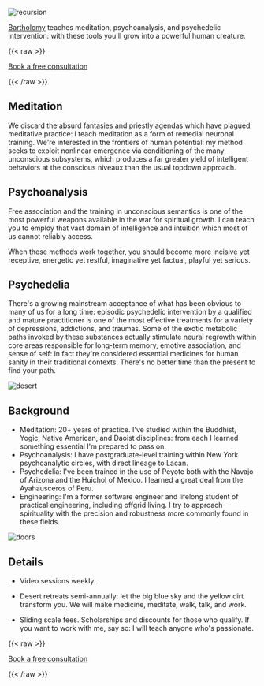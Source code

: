 ![recursion](/covers/0209_recursion_tiled_1200px.jpg)

[Bartholomy](/about) teaches meditation, psychoanalysis, and psychedelic intervention: with these tools you'll grow into a powerful human creature.

{{< raw >}}

  <div class="action_button">
    <a href="/consult">
      <p>
          Book a free consultation
      </p>
    </a>
  </div>

{{< /raw >}}

## Meditation

We discard the absurd fantasies and priestly agendas which have plagued meditative practice: I teach meditation as a form of remedial neuronal training. We're interested in the frontiers of human potential: my method seeks to exploit nonlinear emergence via conditioning of the many unconscious subsystems, which produces a far greater yield of intelligent behaviors at the conscious niveaux than the usual topdown approach.

## Psychoanalysis

Free association and the training in unconscious semantics is one of the most powerful weapons available in the war for spiritual growth. I can teach you to employ that vast domain of intelligence and intuition which most of us cannot reliably access.

When these methods work together, you should become more incisive yet receptive, energetic yet restful, imaginative yet factual, playful yet serious.

## Psychedelia

There's a growing mainstream acceptance of what has been obvious to many of us for a long time: episodic psychedelic intervention by a qualified and mature practitioner is one of the most effective treatments for a variety of depressions, addictions, and traumas. Some of the exotic metabolic paths invoked by these substances actually stimulate neural regrowth within core areas responsible for long-term memory, emotive association, and sense of self: in fact they're considered essential medicines for human sanity in their traditional contexts. There's no better time than the present to find your path.

![desert](/landscape.jpg)

## Background

* Meditation: 20+ years of practice. I've studied within the Buddhist, Yogic, Native American, and Daoist disciplines: from each I learned something essential I'm prepared to pass on.
* Psychoanalysis: I have postgraduate-level training within New York psychoanalytic circles, with direct lineage to Lacan.
* Psychedelia: I've been trained in the use of Peyote both with the Navajo of Arizona and the Huichol of Mexico. I learned a great deal from the Ayahausceros of Peru.
* Engineering: I'm a former software engineer and lifelong student of practical engineering, including offgrid living. I try to approach spirituality with the precision and robustness more commonly found in these fields.

![doors](/doors.png)

## Details

- Video sessions weekly.

- Desert retreats semi-annually: let the big blue sky and the yellow dirt transform you. We will make medicine, meditate, walk, talk, and work.

- Sliding scale fees. Scholarships and discounts for those who qualify. If you want to work with me, say so: I will teach anyone who's passionate.

{{< raw >}}

  <div class="action_button">
    <a href="/consult">
      <p>
          Book a free consultation
      </p>
    </a>
  </div>

{{< /raw >}}
